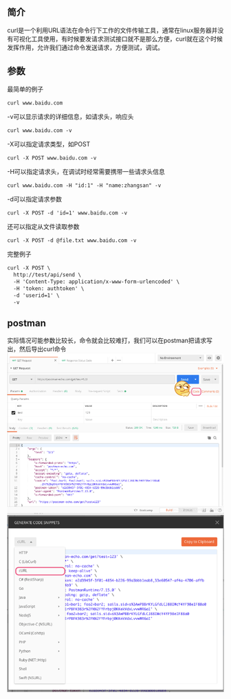 ## 简介
curl是一个利用URL语法在命令行下工作的文件传输工具，通常在linux服务器并没有可视化工具使用，有时候要发请求测试接口就不是那么方便，curl就在这个时候发挥作用，允许我们通过命令发送请求，方便测试，调试。

## 参数
最简单的例子
```
curl www.baidu.com 
```
-v可以显示请求的详细信息，如请求头，响应头  
```
curl www.baidu.com -v
```
-X可以指定请求类型，如POST
```
curl -X POST www.baidu.com -v
```
-H可以指定请求头，在调试时经常需要携带一些请求头信息
```
curl www.baidu.com -H "id:1" -H "name:zhangsan" -v
```
-d可以指定请求参数
```
curl -X POST -d 'id=1' www.baidu.com -v
```
还可以指定从文件读取参数  
```
curl -X POST -d @file.txt www.baidu.com -v
```
完整例子
```
curl -X POST \
  http://test/api/send \
  -H 'Content-Type: application/x-www-form-urlencoded' \
  -H 'token: authtoken' \
  -d 'userid=1' \
  -v
```

## postman
实际情况可能参数比较长，命令就会比较难打，我们可以在postman把请求写出，然后导出curl命令  
![image](https://github.com/jmilktea/jmilktea/blob/master/%E5%B7%A5%E5%85%B7%E7%B1%BB/curl/images/code.png)  
![image](https://github.com/jmilktea/jmilktea/blob/master/%E5%B7%A5%E5%85%B7%E7%B1%BB/curl/images/curl.png)

